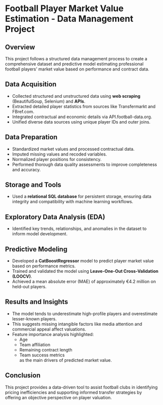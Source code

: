 # Football Player Market Value Estimation - Data Management Project

## Overview
This project follows a structured data management process to create a comprehensive dataset and predictive model estimating professional football players' market value based on performance and contract data.

## Data Acquisition
- Collected structured and unstructured data using **web scraping** (BeautifulSoup, Selenium) and **APIs**.
- Extracted detailed player statistics from sources like Transfermarkt and FBref.com.
- Integrated contractual and economic details via API.football-data.org.
- Unified diverse data sources using unique player IDs and outer joins.

## Data Preparation
- Standardized market values and processed contractual data.
- Imputed missing values and recoded variables.
- Normalized player positions for consistency.
- Performed thorough data quality assessments to improve completeness and accuracy.

## Storage and Tools
- Used a **relational SQL database** for persistent storage, ensuring data integrity and compatibility with machine learning workflows.

## Exploratory Data Analysis (EDA)
- Identified key trends, relationships, and anomalies in the dataset to inform model development.

## Predictive Modeling
- Developed a **CatBoostRegressor** model to predict player market value based on performance metrics.
- Trained and validated the model using **Leave-One-Out Cross-Validation (LOOCV)**.
- Achieved a mean absolute error (MAE) of approximately €4.2 million on held-out players.

## Results and Insights
- The model tends to underestimate high-profile players and overestimate lesser-known players.
- This suggests missing intangible factors like media attention and commercial appeal affect valuations.
- Feature importance analysis highlighted:
  - Age
  - Team affiliation
  - Remaining contract length
  - Team success metrics  
  as the main drivers of predicted market value.

## Conclusion
This project provides a data-driven tool to assist football clubs in identifying pricing inefficiencies and supporting informed transfer strategies by offering an objective perspective on player valuation.




